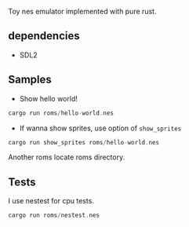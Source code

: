 Toy nes emulator implemented with pure rust.

## dependencies

- SDL2

## Samples

- Show hello world!
``` rust
cargo run roms/hello-world.nes
```

- If wanna show sprites, use option of `show_sprites`

``` rust
cargo run show_sprites roms/hello-world.nes
```

Another roms locate roms directory.

## Tests

I use nestest for cpu tests.
``` rust
cargo run roms/nestest.nes
```

